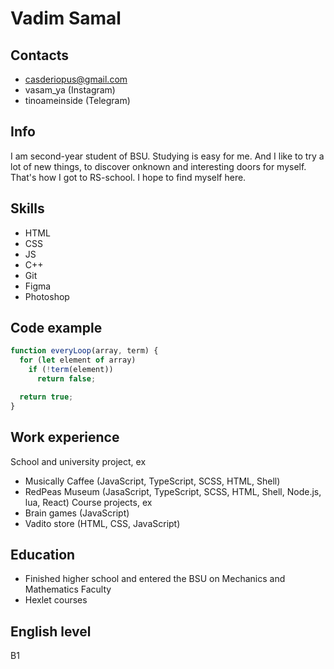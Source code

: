 # Vadim Samal
## Contacts
* [casderiopus@gmail.com](casderiopus@gmail,com)
* vasam\_ya (Instagram)
* tinoameinside (Telegram)
## Info
I am second-year student of BSU. Studying is easy for me. And I like to try a lot of new things, to discover onknown and interesting doors for myself. That's how I got to RS-school. I hope to find myself here.
## Skills
* HTML
* CSS
* JS
* C++
* Git
* Figma
* Photoshop
## Code example
```javascript
function everyLoop(array, term) {
  for (let element of array) 
    if (!term(element))
      return false;

  return true;
}
```
## Work experience
School and university project, ex
* Musically Caffee (JavaScript, TypeScript, SCSS, HTML, Shell)
* RedPeas Museum (JasaScript, TypeScript, SCSS, HTML, Shell, Node.js, lua, React)
Course projects, ex
* Brain games (JavaScript)
* Vadito store (HTML, CSS, JavaScript)
## Education
* Finished higher school and entered the BSU on Mechanics and Mathematics Faculty
* Hexlet courses
## English level
B1
